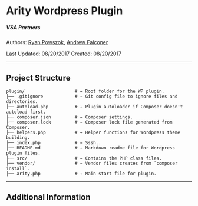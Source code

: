 # Arity Wordpress Plugin
##### VSA Partners

Authors: [Ryan Powszok](mailto:rpowszok@vsapartners.com), [Andrew Falconer](mailto:afalconer@vsapartners.com)

Last Updated: 08/20/2017 Created: 08/20/2017

---
## Project Structure

```
plugin/                   # → Root folder for the WP plugin.
├── .gitignore            # → Git config file to ignore files and directories.
├── autoload.php          # → Plugin autoloader if Composer doesn't autoload first.
├── composer.json         # → Composer settings.
├── composer.lock         # → Composer lock file generated from Composer.
├── helpers.php           # → Helper functions for Wordpress theme building.
├── index.php             # → Sssh..
├── README.md             # → Markdown readme file for Wordpress plugin files.
├── src/                  # → Contains the PHP class files.
├── vendor/               # → Vendor files creates from `composer install`.
├── arity.php             # → Main start file for plugin.
```

---
## Additional Information
